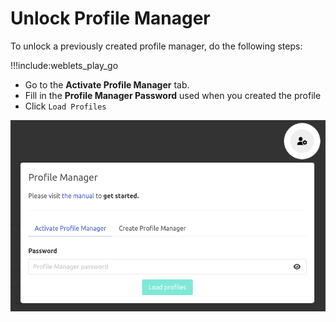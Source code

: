 
# Unlock Profile Manager

To unlock a previously created profile manager, do the following steps:

!!!include:weblets_play_go
- Go to the **Activate Profile Manager** tab.
- Fill in the **Profile Manager Password** used when you created the profile
- Click `Load Profiles`

![](img/pro_manager6.png)
